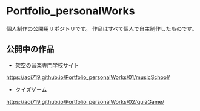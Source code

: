 # Portfolio_personalWorks
個人制作の公開用リポジトリです。
作品はすべて個人で自主制作したものです。

## 公開中の作品
- 架空の音楽専門学校サイト

https://aoi719.github.io/Portfolio_personalWorks/01/musicSchool/

- クイズゲーム

https://aoi719.github.io/Portfolio_personalWorks/02/quizGame/
